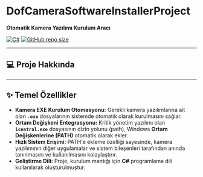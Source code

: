 # DofCameraSoftwareInstallerProject

**Otomatik Kamera Yazılımı Kurulum Aracı**

[![C#](https://img.shields.io/badge/Language-C%23-blue.svg)](https://docs.microsoft.com/en-us/dotnet/csharp/)
[![GitHub repo size](https://img.shields.io/github/repo-size/abdullahhaktan/DofCameraSoftwareInstallerProject)](https://github.com/abdullahhaktan/DofCameraSoftwareInstallerProject)

---

## 💻 Proje Hakkında

---

## ✨ Temel Özellikler

* **Kamera EXE Kurulum Otomasyonu:** Gerekli kamera yazılımlarına ait olan **`.exe`** dosyalarının sistemde otomatik olarak kurulmasını sağlar.
* **Ortam Değişkeni Entegrasyonu:** Kritik yönetim yazılımı olan **`icentral.exe`** dosyasının dizin yolunu (path), Windows **Ortam Değişkenlerine (PATH)** otomatik olarak ekler.
* **Hızlı Sistem Erişimi:** PATH'e ekleme özelliği sayesinde, kamera yazılımının diğer uygulamalar ve sistem bileşenleri tarafından anında tanınmasını ve kullanılmasını kolaylaştırır.
* **Geliştirme Dili:** Proje, kurulum mantığı için **C#** programlama dili kullanılarak oluşturulmuştur.

